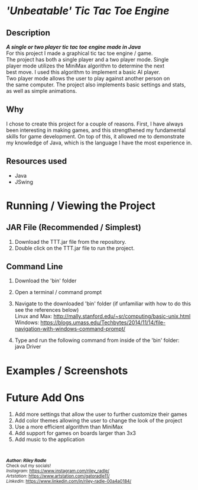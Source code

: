 # *'Unbeatable' Tic Tac Toe Engine*

## Description
__*A single or two player tic tac toe engine made in Java*__  
For this project I made a graphical tic tac toe engine / game.  
The project has both a single player and a two player mode.  Single  
player mode utilizes the MiniMax algorithm to determine the next  
best move.  I used this algorithm to implement a basic AI player.  
Two player mode allows the user to play against another person on  
the same computer. The project also implements basic settings and stats,  
as well as simple animations. 

## Why
I chose to create this project for a couple of reasons. First, I have always  
been interesting in making games, and this strengthened my fundamental skills for game development.  On top of this, it allowed me to demonstrate my knowledge of Java, which is the language I have the most experience in.  

## Resources used  
- Java
- JSwing



# **Running / Viewing the Project**
## JAR File (Recommended / Simplest)
1. Download the TTT.jar file from the repository.  
2. Double click on the TTT.jar file to run the project.  
## Command Line
1. Download the 'bin' folder
2. Open a terminal / command prompt 
3. Navigate to the downloaded 'bin' folder (if unfamiliar with how to do this see the references below)  
Linux and Max: http://mally.stanford.edu/~sr/computing/basic-unix.html  
Windows: https://blogs.umass.edu/Techbytes/2014/11/14/file-navigation-with-windows-command-prompt/ 

4. Type and run the following command from inside of the 'bin' folder:  
java Driver  

# Examples / Screenshots  


# Future Add Ons  
1. Add more settings that allow the user to further customize their games
2. Add color themes allowing the user to change the look of the project
3. Use a more efficient algorithm than MiniMax
4. Add support for games on boards larger than 3x3
5. Add music to the application

<br>  

<small>  

__*Author: Riley Radle*__  
Check out my socials!  
*Instagram*: https://www.instagram.com/riley_radle/  
*Artstation*: https://www.artstation.com/gatoradle11/    
*Linkedin*: https://www.linkedin.com/in/riley-radle-00a4a0184/

</small>
